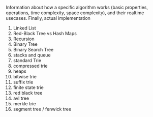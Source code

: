 Information about how a specific algorithm works (basic properties, operations, time complexity, space complexity), and their realtime usecases. 
Finally, actual implementation

1. Linked List
2. Red-Black Tree vs Hash Maps
3. Recursion
4. Binary Tree
5. Binary Search Tree
6. stacks and queue
7. standard Trie
8. compressed trie
9. heaps
10. bitwise trie
11. suffix trie
12. finite state trie
13. red black tree
14. avl tree
15. merkle trie
16. segment tree / fenwick tree 
